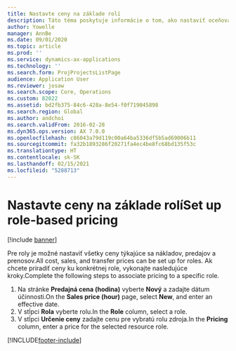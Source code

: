 ```yaml
---
title: Nastavte ceny na základe rolí
description: Táto téma poskytuje informácie o tom, ako nastaviť oceňovanie pre špecifické roly.
author: Yowelle
manager: AnnBe
ms.date: 09/01/2020
ms.topic: article
ms.prod: ''
ms.service: dynamics-ax-applications
ms.technology: ''
ms.search.form: ProjProjectsListPage
audience: Application User
ms.reviewer: josaw
ms.search.scope: Core, Operations
ms.custom: 82022
ms.assetid: bd2fb375-84c6-428a-8e54-f0f719045898
ms.search.region: Global
ms.author: andchoi
ms.search.validFrom: 2016-02-28
ms.dyn365.ops.version: AX 7.0.0
ms.openlocfilehash: c86043a79d119c00a64ba5336df5b5ad69006b11
ms.sourcegitcommit: fa32b1893286f20271fa4ec4be8fc68bd135f53c
ms.translationtype: HT
ms.contentlocale: sk-SK
ms.lasthandoff: 02/15/2021
ms.locfileid: "5288713"
---
```

# <a name="set-up-role-based-pricing"></a><span data-ttu-id="65637-103">Nastavte ceny na základe rolí</span><span class="sxs-lookup"><span data-stu-id="65637-103">Set up role-based pricing</span></span>

[!include [banner](../includes/banner.md)]

<span data-ttu-id="65637-104">Pre roly je možné nastaviť všetky ceny týkajúce sa nákladov, predajov a prenosov.</span><span class="sxs-lookup"><span data-stu-id="65637-104">All cost, sales, and transfer prices can be set up for roles.</span></span> <span data-ttu-id="65637-105">Ak chcete priradiť ceny ku konkrétnej role, vykonajte nasledujúce kroky.</span><span class="sxs-lookup"><span data-stu-id="65637-105">Complete the following steps to associate pricing to a specific role.</span></span>

1. <span data-ttu-id="65637-106">Na stránke **Predajná cena (hodina)** vyberte **Nový** a zadajte dátum účinnosti.</span><span class="sxs-lookup"><span data-stu-id="65637-106">On the **Sales price (hour)** page, select **New**, and enter an effective date.</span></span>
2. <span data-ttu-id="65637-107">V stĺpci **Rola** vyberte rolu.</span><span class="sxs-lookup"><span data-stu-id="65637-107">In the **Role** column, select a role.</span></span>
3. <span data-ttu-id="65637-108">V stĺpci **Určenie ceny** zadajte cenu pre vybratú rolu zdroja.</span><span class="sxs-lookup"><span data-stu-id="65637-108">In the **Pricing** column, enter a price for the selected resource role.</span></span>


[!INCLUDE[footer-include](../includes/footer-banner.md)]